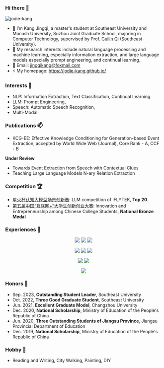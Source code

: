 
<!--
**jodie-kang/jodie-kang** is a ✨ _special_ ✨ repository because its `README.md` (this file) appears on your GitHub profile.
Here are some ideas to get you started:

- 🔭 I’m currently working on ...
- 🌱 I’m currently learning ...
- 👯 I’m looking to collaborate on ...
- 🤔 I’m looking for help with ...
- 💬 Ask me about ...
- 📫 How to reach me: ...
- 😄 Pronouns: ...
- ⚡ Fun fact: ...
-->

### Hi there 👋

<p align="left"> <img src="https://komarev.com/ghpvc/?username=jodie-kang" alt="jodie-kang" /> </p>

- 🔭 I’m Kang Jingqi, a master's student at Southeast University and Monash University, Suzhou Joint Graduate School, majoring in Computer Technology, supervised by Prof. [Guilin Qi](https://cse.seu.edu.cn/2019/0103/c23024a257135/pagem.htm) (Southeast University). 
- 🌱 My research interests include natural language processing and machine learning, especially information extraction, and large language models especially prompt engineering, and continual learning.
- 💬 Email: jingqikang@foxmail.com
- ⚡ My homepage: https://jodie-kang.github.io/

### Interests 🎈  
- NLP: Information Extraction, Text Classification, Continual Learning
- LLM: Prompt Engineering,
- Speech: Automatic Speech Recognition,
- Multi-Modal: 

### Publications 📫
- KCG-EE: Effective Knowledge Conditioning for Generation-based Event Extraction, accepted by World Wide Web (Journal), Core Rank - A, CCF - B

**Under Review**
- Towards Event Extraction from Speech with Contextual Clues
- Teaching Large Language Models N-ary Relation Extraction

### Competition 🏆
- [星火杯认知大模型场景创新赛](http://challenge.xfyun.cn/xinghuo): LLM competition of iFLYTEK, **Top 20**.
- [第五届中国“互联网+”大学生创新创业大赛](https://cy.ncss.cn/): Innovation and Entrepreneurship among Chinese College Students, **National Bronze Medal**

### Experiences 👯

  <p align="center">
    <img src="https://img.shields.io/badge/python-e2683c.svg?&style=for-the-badge&logo=python&logoColor=white"/>
    <img src="https://img.shields.io/badge/java-e2683c.svg?&style=for-the-badge&logo=java&logoColor=white" />
    <img src="https://img.shields.io/badge/c++-e2683c.svg?&style=for-the-badge&logo=c++&logoColor=white" />
  </p>

  <p align="center">
    <img src="https://img.shields.io/badge/pytorch-f9ab00.svg?&style=for-the-badge&logo=PyTorch&logoColor=white" />
    <img src="https://img.shields.io/badge/transformers-f9ab00.svg?&style=for-the-badge&logo=Transformers&logoColor=white" />
    <img src="https://img.shields.io/badge/avalanche-f9ab00.svg?&style=for-the-badge&logo=Avalanche&logoColor=white" />
  </p>

  <p align="center">
    <img src="https://img.shields.io/badge/docker-a9c45e.svg?&style=for-the-badge&logo=docker&logoColor=white"/>
    <img src="https://img.shields.io/badge/linux-a9c45e.svg?&style=for-the-badge&logo=linux&logoColor=white"/>
  </p>


  <p align="center">
    <a align="center" href="https://github.com/anuraghazra/github-readme-stats">
       <img src="https://github-readme-stats.vercel.app/api?username=jodie-kang&count_private=true&show_icons=true"/>
    </a>
  </p>

### Honors 🎉
- Sep. 2023, **Outstanding Student Leader**, Southeast University
- Oct. 2022, **Three Good Graduate Student**, Southeast University
- Jun. 2021, **Excellent Graduate Model**, Changzhou University
- Dec. 2020, **National Scholarship**, Ministry of Education of the People's Republic of China
- Jun. 2020, **Three Outstanding Students of Jiangsu Province**, Jiangsu Provincial Department of Education
- Dec. 2019, **National Scholarship**, Ministry of Education of the People's Republic of China

### Hobby 🎨
- Reading and Writing, City ​​Walking, Painting, DIY
